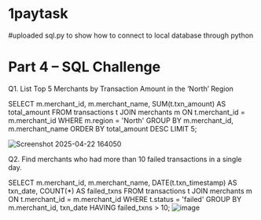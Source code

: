 # 1paytask



#uploaded sql.py to show how to connect to local database through python 
# Part 4 – SQL Challenge 
Q1. List Top 5 Merchants by Transaction Amount in the ‘North’ Region

SELECT 
    m.merchant_id,
    m.merchant_name,
    SUM(t.txn_amount) AS total_amount
FROM 
    transactions t
JOIN 
    merchants m ON t.merchant_id = m.merchant_id
WHERE 
    m.region = 'North'
GROUP BY 
    m.merchant_id, m.merchant_name
ORDER BY 
    total_amount DESC
LIMIT 5;

![Screenshot 2025-04-22 164050](https://github.com/user-attachments/assets/8b8bcc13-a20c-4353-a1c5-64b9d59dba0a)

Q2. Find merchants who had more than 10 failed transactions in a single day.

SELECT 
    m.merchant_id,
    m.merchant_name,
    DATE(t.txn_timestamp) AS txn_date,
    COUNT(*) AS failed_txns
FROM 
    transactions t
JOIN 
    merchants m ON t.merchant_id = m.merchant_id
WHERE 
    t.status = 'failed'
GROUP BY 
    m.merchant_id, txn_date
HAVING 
    failed_txns > 10;
![image](https://github.com/user-attachments/assets/8abc6f66-301b-4b6d-a3a9-dc7ebc00cc56)




